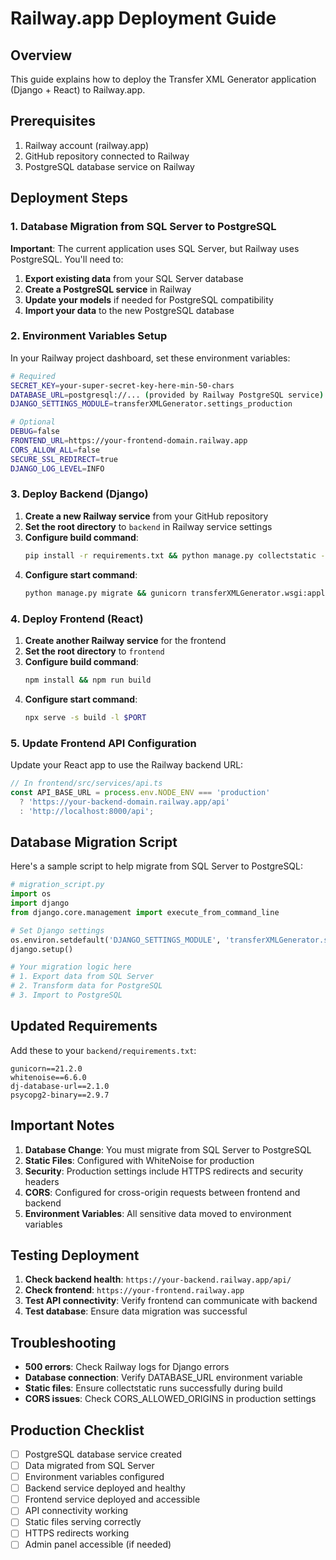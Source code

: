# Railway.app Deployment Guide

## Overview
This guide explains how to deploy the Transfer XML Generator application (Django + React) to Railway.app.

## Prerequisites
1. Railway account (railway.app)
2. GitHub repository connected to Railway
3. PostgreSQL database service on Railway

## Deployment Steps

### 1. Database Migration from SQL Server to PostgreSQL

**Important**: The current application uses SQL Server, but Railway uses PostgreSQL. You'll need to:

1. **Export existing data** from your SQL Server database
2. **Create a PostgreSQL service** in Railway
3. **Update your models** if needed for PostgreSQL compatibility
4. **Import your data** to the new PostgreSQL database

### 2. Environment Variables Setup

In your Railway project dashboard, set these environment variables:

```bash
# Required
SECRET_KEY=your-super-secret-key-here-min-50-chars
DATABASE_URL=postgresql://... (provided by Railway PostgreSQL service)
DJANGO_SETTINGS_MODULE=transferXMLGenerator.settings_production

# Optional
DEBUG=false
FRONTEND_URL=https://your-frontend-domain.railway.app
CORS_ALLOW_ALL=false
SECURE_SSL_REDIRECT=true
DJANGO_LOG_LEVEL=INFO
```

### 3. Deploy Backend (Django)

1. **Create a new Railway service** from your GitHub repository
2. **Set the root directory** to `backend` in Railway service settings
3. **Configure build command**:
   ```bash
   pip install -r requirements.txt && python manage.py collectstatic --noinput
   ```
4. **Configure start command**:
   ```bash
   python manage.py migrate && gunicorn transferXMLGenerator.wsgi:application --bind 0.0.0.0:$PORT
   ```

### 4. Deploy Frontend (React)

1. **Create another Railway service** for the frontend
2. **Set the root directory** to `frontend`
3. **Configure build command**:
   ```bash
   npm install && npm run build
   ```
4. **Configure start command**:
   ```bash
   npx serve -s build -l $PORT
   ```

### 5. Update Frontend API Configuration

Update your React app to use the Railway backend URL:

```typescript
// In frontend/src/services/api.ts
const API_BASE_URL = process.env.NODE_ENV === 'production' 
  ? 'https://your-backend-domain.railway.app/api'
  : 'http://localhost:8000/api';
```

## Database Migration Script

Here's a sample script to help migrate from SQL Server to PostgreSQL:

```python
# migration_script.py
import os
import django
from django.core.management import execute_from_command_line

# Set Django settings
os.environ.setdefault('DJANGO_SETTINGS_MODULE', 'transferXMLGenerator.settings_production')
django.setup()

# Your migration logic here
# 1. Export data from SQL Server
# 2. Transform data for PostgreSQL
# 3. Import to PostgreSQL
```

## Updated Requirements

Add these to your `backend/requirements.txt`:

```
gunicorn==21.2.0
whitenoise==6.6.0
dj-database-url==2.1.0
psycopg2-binary==2.9.7
```

## Important Notes

1. **Database Change**: You must migrate from SQL Server to PostgreSQL
2. **Static Files**: Configured with WhiteNoise for production
3. **Security**: Production settings include HTTPS redirects and security headers
4. **CORS**: Configured for cross-origin requests between frontend and backend
5. **Environment Variables**: All sensitive data moved to environment variables

## Testing Deployment

1. **Check backend health**: `https://your-backend.railway.app/api/`
2. **Check frontend**: `https://your-frontend.railway.app`
3. **Test API connectivity**: Verify frontend can communicate with backend
4. **Test database**: Ensure data migration was successful

## Troubleshooting

- **500 errors**: Check Railway logs for Django errors
- **Database connection**: Verify DATABASE_URL environment variable
- **Static files**: Ensure collectstatic runs successfully during build
- **CORS issues**: Check CORS_ALLOWED_ORIGINS in production settings

## Production Checklist

- [ ] PostgreSQL database service created
- [ ] Data migrated from SQL Server
- [ ] Environment variables configured
- [ ] Backend service deployed and healthy
- [ ] Frontend service deployed and accessible
- [ ] API connectivity working
- [ ] Static files serving correctly
- [ ] HTTPS redirects working
- [ ] Admin panel accessible (if needed)